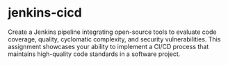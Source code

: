 # jenkins-cicd
Create a Jenkins pipeline integrating open-source tools to evaluate code coverage, quality, cyclomatic complexity, and security vulnerabilities. This assignment showcases your ability to implement a CI/CD process that maintains high-quality code standards in a software project.
